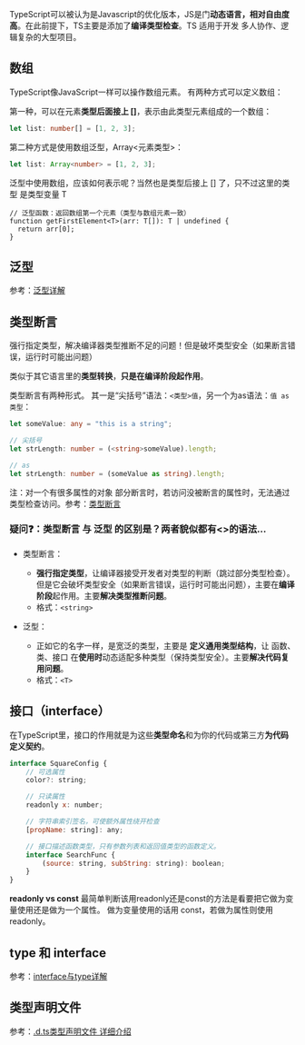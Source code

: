 TypeScript可以被认为是Javascript的优化版本，JS是门**动态语言，相对自由度高**。在此前提下，TS主要是添加了**编译类型检查**。TS 适用于开发 多人协作、逻辑复杂的大型项目。

## 数组

TypeScript像JavaScript一样可以操作数组元素。 有两种方式可以定义数组：      

第一种，可以在元素**类型后面接上 []**，表示由此类型元素组成的一个数组：

```ts
let list: number[] = [1, 2, 3];
```
第二种方式是使用数组泛型，Array<元素类型>：

```ts
let list: Array<number> = [1, 2, 3];
```

泛型中使用数组，应该如何表示呢？当然也是类型后接上 [] 了，只不过这里的类型 是类型变量 T
```TS
// 泛型函数：返回数组第一个元素（类型与数组元素一致）
function getFirstElement<T>(arr: T[]): T | undefined {
  return arr[0];
}
```
## 泛型
参考：[泛型详解](./3.0__泛型.md)

## 类型断言
强行指定类型，解决编译器类型推断不足的问题！但是破坏类型安全（如果断言错误，运行时可能出问题）

类似于其它语言里的**类型转换**，**只是在编译阶段起作用**。

类型断言有两种形式。 其一是“尖括号”语法：```<类型>值```，另一个为as语法：```值 as 类型```：

```ts
let someValue: any = "this is a string";

// 尖括号
let strLength: number = (<string>someValue).length;

// as
let strLength: number = (someValue as string).length;
```
注：对一个有很多属性的对象 部分断言时，若访问没被断言的属性时，无法通过类型检查访问。参考：[类型断言](./code/断言.ts)


### 疑问❓：类型断言 与 泛型 的区别是？两者貌似都有<>的语法...
* 类型断言：
    * **强行指定类型**，让编译器接受开发者对类型的判断（跳过部分类型检查）。但是它会破坏类型安全（如果断言错误，运行时可能出问题），主要在**编译阶段**起作用。主要**解决类型推断问题**。
    * 格式：```<string>```

* 泛型：
    * 正如它的名字一样，是宽泛的类型，主要是 **定义通用类型结构**，让 函数、类、接口 在**使用时**动态适配多种类型（保持类型安全）。主要**解决代码复用问题**。
    * 格式：```<T>```


## 接口（interface）
在TypeScript里，接口的作用就是为这些**类型命名**和为你的代码或第三方**为代码定义契约**。
```js
interface SquareConfig {
    // 可选属性
    color?: string; 

    // 只读属性
    readonly x: number;

    // 字符串索引签名，可使额外属性绕开检查
    [propName: string]: any;

    // 接口描述函数类型，只有参数列表和返回值类型的函数定义。
    interface SearchFunc {
        (source: string, subString: string): boolean;
    }
}
```

**readonly vs const**
最简单判断该用readonly还是const的方法是看要把它做为变量使用还是做为一个属性。 做为变量使用的话用 const，若做为属性则使用readonly。

## type 和 interface
参考：[interface与type详解](./1.1__interface中定义函数.md)


## 类型声明文件
参考：[.d.ts类型声明文件 详细介绍](./4.0__.d.ts类型声明文件.md)